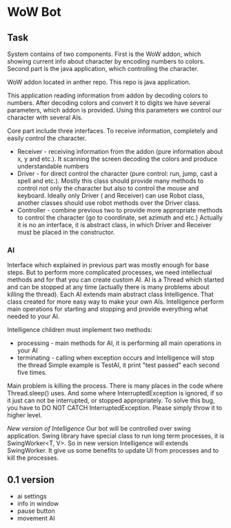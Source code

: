 # WoW Bot

## Task
System contains of two components. First is the WoW addon, which showing current info about character
by encoding numbers to colors. Second part is the java application, which controlling the character.

WoW addon located in anther repo. This repo is java application.

This application reading information from addon by decoding colors to numbers. After decoding colors and convert it to
digits we have several parameters, which addon is provided. Using this parameters we control our character with several AIs.

Core part include three interfaces. To receive information, completely and easily control the character.

* Receiver - receiving information from the addon (pure information about x, y and etc.). It scanning the screen decoding
the colors and produce understandable numbers
* Driver - for direct control the character (pure control: run, jump, cast a spell and etc.). Mostly this class should
provide many methods to control not only the character but also to control the mouse and keyboard. Ideally only Driver (
and Receiver) can use Robot class, another classes should use robot methods over the Driver class.
* Controller - combine previous two to provide more appropriate methods to control the character (go to coordinate, set azimuth and etc.)
Actually it is no an interface, it is abstract class, in which Driver and Receiver must be placed in the constructor.


### AI
Interface which explained in previous part was mostly enough for base steps. But to perform more complicated processes,
we need intellectual methods and for that you can create custom AI.
AI is a Thread which started and can be stopped at any time (actually there is many problems about killing the thread).
Each AI extends main abstract class Intelligence. That class created for more easy way to make your own AIs.
Intelligence perform main operations for starting and stopping and provide everything what needed to your AI.

Intelligence children must implement two methods:

* processing - main methods for AI, it is performing all main operations in your AI
* terminating - calling when exception occurs and Intelligence will stop the thread
Simple example is TestAI, it print "test passed" each second five times.

Main problem is killing the process. There is many places in the code where Thread.sleep() uses. And some where
InterruptedException is ignored, if so it just can not be interrupted, or stopped appropriately. To solve this bug,
you have to DO NOT CATCH InterruptedException. Please simply throw it to higher level.

*New version of Intelligence*
Our bot will be controlled over swing application. Swing library have special class to run long term processes, it is
SwingWorker<T, V>. So in new version Intelligence will extends SwingWorker. It give us some benefits to update UI from
processes and to kill the processes.


## 0.1 version
 * ai settings
 * info in window    
 * pause button
 * movement AI


